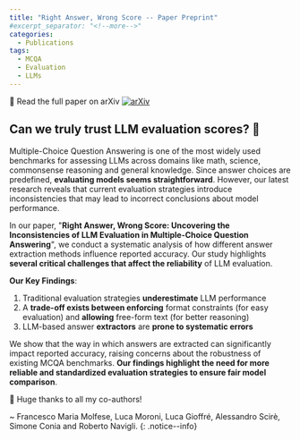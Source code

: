 ```yaml
---
title: "Right Answer, Wrong Score -- Paper Preprint"
#excerpt_separator: "<!--more-->"
categories:
  - Publications
tags:
  - MCQA
  - Evaluation
  - LLMs
---
```

📄 Read the full paper on arXiv [![arXiv](https://img.shields.io/badge/arXiv-paper-b31b1b.svg)](https://arxiv.org/abs/2503.14996)


## Can we truly trust LLM evaluation scores? 🤔

Multiple-Choice Question Answering is one of the most widely used benchmarks for assessing LLMs across domains like math, science, commonsense reasoning and general knowledge. 
Since answer choices are predefined, **evaluating models seems straightforward**. 
However, our latest research reveals that current evaluation strategies introduce inconsistencies that may lead to incorrect conclusions about model performance.

In our paper, "**Right Answer, Wrong Score: Uncovering the Inconsistencies of LLM Evaluation in Multiple-Choice Question Answering**", we conduct a systematic analysis of how different answer extraction methods influence reported accuracy. 
Our study highlights **several critical challenges that affect the reliability** of LLM evaluation.

**Our Key Findings**:  
  1. Traditional evaluation strategies **underestimate** LLM performance 
  2. A **trade-off exists between enforcing** format constraints (for easy evaluation) and **allowing** free-form text (for better reasoning)
  3. LLM-based answer **extractors** are **prone to systematic errors**

We show that the way in which answers are extracted can significantly impact reported accuracy, raising concerns about the robustness of existing MCQA benchmarks. 
**Our findings highlight the need for more reliable and standardized evaluation strategies to ensure fair model comparison**.


👏 Huge thanks to all my co-authors! 

~ Francesco Maria Molfese, Luca Moroni, Luca Gioffré, Alessandro Scirè, Simone Conia and Roberto Navigli.
{: .notice--info}